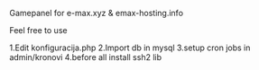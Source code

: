 Gamepanel for e-max.xyz & emax-hosting.info

Feel free to use

1.Edit konfiguracija.php
2.Import db in mysql
3.setup cron jobs in admin/kronovi
4.before all install ssh2 lib
